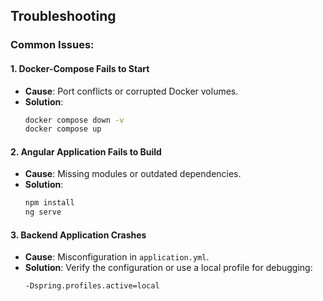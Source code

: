 ## Troubleshooting

### Common Issues:

#### 1. **Docker-Compose Fails to Start**
- **Cause**: Port conflicts or corrupted Docker volumes.
- **Solution**:
  ```bash
  docker compose down -v
  docker compose up
  ```

#### 2. **Angular Application Fails to Build**
- **Cause**: Missing modules or outdated dependencies.
- **Solution**:
  ```bash
  npm install
  ng serve
  ```

#### 3. **Backend Application Crashes**
- **Cause**: Misconfiguration in `application.yml`.
- **Solution**: Verify the configuration or use a local profile for debugging:
  ```bash
  -Dspring.profiles.active=local
